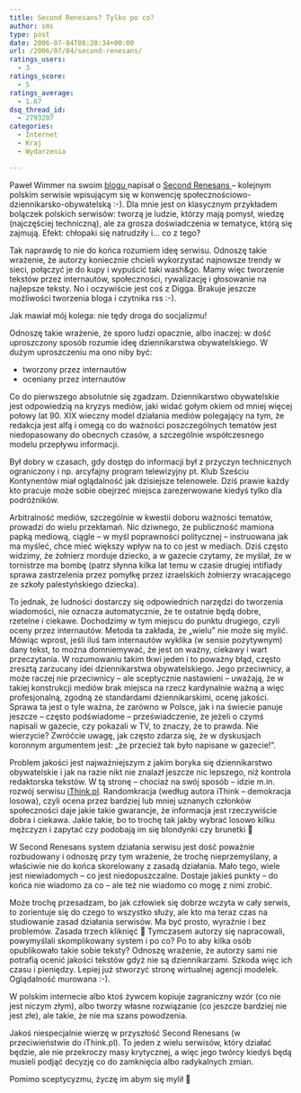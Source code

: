 ```yaml
---
title: Second Renesans? Tylko po co?
author: sms
type: post
date: 2006-07-04T08:28:34+00:00
url: /2006/07/04/second-renesans/
ratings_users:
  - 3
ratings_score:
  - 5
ratings_average:
  - 1.67
dsq_thread_id:
  - 2793207
categories:
  - Internet
  - Kraj
  - Wydarzenia

---
```

Paweł Wimmer na swoim <a target="_blank" href="http://poradnikwebmastera.blox.pl/2006/07/W-SecondRenesans-tez-pisza.html">blogu </a>napisał o <a target="_blank" href="http://www.secondrenesans.com/">Second Renesans </a>&#8211; kolejnym polskim serwisie wpisującym się w konwencję społecznościowo-dziennikarsko-obywatelską :-). Dla mnie jest on klasycznym przykładem bolączek polskich serwisów: tworzą je ludzie, którzy mają pomysł, wiedzę (najczęściej techniczną), ale za grosza doświadczenia w tematyce, którą się zajmują. Efekt: chłopaki się natrudziły i&#8230; co z tego?<!--more-->


  
Tak naprawdę to nie do końca rozumiem ideę serwisu. Odnoszę takie wrażenie, że autorzy koniecznie chcieli wykorzystać najnowsze trendy w sieci, połączyć je do kupy i wypuścić taki wash&go. Mamy więc tworzenie tekstów przez internautów, społeczności, rywalizację i głosowanie na najlepsze teksty. No i oczywiście jest coś z Digga. Brakuje jeszcze możliwości tworzenia bloga i czytnika rss :-).
  
Jak mawiał mój kolega: nie tędy droga do socjalizmu!
  
Odnoszę takie wrażenie, że sporo ludzi opacznie, albo inaczej: w dość uproszczony sposób rozumie ideę dziennikarstwa obywatelskiego. W dużym uproszczeniu ma ono niby być:

  * tworzony przez internautów
  * oceniany przez internautów

Co do pierwszego absolutnie się zgadzam. Dziennikarstwo obywatelskie jest odpowiedzią na kryzys mediów, jaki widać gołym okiem od mniej więcej połowy lat 90. XIX wieczny model działania mediów polegający na tym, że redakcja jest alfą i omegą co do ważności poszczególnych tematów jest niedopasowany do obecnych czasów, a szczególnie współczesnego modelu przepływu informacji.

Był dobry w czasach, gdy dostęp do informacji był z przyczyn technicznych ograniczony i np. arcyfajny program telewizyjny pt. Klub Sześciu Kontynentów miał oglądalność jak dzisiejsze telenowele. Dziś prawie każdy kto pracuje może sobie obejrzeć miejsca zarezerwowane kiedyś tylko dla podróżników.

Arbitralność mediów, szczególnie w kwestii doboru ważności tematów, prowadzi do wielu przekłamań. Nic dziwnego, że publiczność mamiona papką mediową, ciągle &#8211; w myśl poprawności politycznej &#8211; instruowana jak ma myśleć, chce mieć większy wpływ na to co jest w mediach. Dziś często widzimy, że żołnierz morduje dziecko, a w gazecie czytamy, że myślał, że w tornistrze ma bombę (patrz słynna kilka lat temu w czasie drugiej intifiady sprawa zastrzelenia przez pomyłkę przez izraelskich żołnierzy wracającego ze szkoły palestyńskiego dziecka).

To jednak, że ludności dostarczy się odpowiednich narzędzi do tworzenia wiadomości, nie oznacza automatycznie, że te ostatnie będą dobre, rzetelne i ciekawe. Dochodzimy w tym miejscu do punktu drugiego, czyli oceny przez internautów. Metoda ta zakłada, że &#8222;wielu&#8221; nie może się mylić. Mówiąc wprost, jeśli iluś tam internautów wyklika (w sensie pozytywnym) dany tekst, to można domniemywać, że jest on ważny, ciekawy i wart przeczytania. W rozumowaniu takim tkwi jeden i to poważny błąd, często zresztą zarzucany idei dziennikarstwa obywatelskiego. Jego przeciwnicy, a może raczej nie przeciwnicy &#8211; ale sceptycznie nastawieni &#8211; uważają, że w takiej konstrukcji mediów brak miejsca na rzecz kardynalnie ważną a więc profesjonalną, zgodną ze standardami dziennikarskimi, ocenę jakości. Sprawa ta jest o tyle ważna, że zarówno w Polsce, jak i na świecie panuje jeszcze &#8211; często podświadome &#8211; przeświadczenie, że jeżeli o czymś napisali w gazecie, czy pokazali w TV, to znaczy, że to prawda. Nie wierzycie? Zwróćcie uwagę, jak często zdarza się, że w dyskusjach koronnym argumentem jest: &#8222;że przecież tak było napisane w gazecie!&#8221;.

Problem jakości jest najważniejszym z jakim boryka się dziennikarstwo obywatelskie i jak na razie nikt nie znalazł jeszcze nic lepszego, niż kontrola redaktorska tekstów. W tą stronę &#8211; chociaż na swój sposób &#8211; idzie m.in. rozwój serwisu [iThink.pl][1]. Randomkracja (według autora iThink &#8211; demokracja losowa), czyli ocena przez bardziej lub mniej uznanych członków społeczności daje jakie takie gwarancje, że informacja jest rzeczywiście dobra i ciekawa. Jakie takie, bo to trochę tak jakby wybrać losowo kilku mężczyzn i zapytać czy podobają im się blondynki czy brunetki 🙂

W Second Renesans system działania serwisu jest dość poważnie rozbudowany i odnoszę przy tym wrażenie, że trochę nieprzemyślany, a właściwie nie do końca skorelowany z zasadą działania. Mało tego, wiele jest niewiadomych &#8211; co jest niedopuszczalne. Dostaje jakieś punkty &#8211; do końca nie wiadomo za co &#8211; ale też nie wiadomo co mogę z nimi zrobić.

Może trochę przesadzam, bo jak człowiek się dobrze wczyta w cały serwis, to zorientuje się do czego to wszystko służy, ale kto ma teraz czas na studiowanie zasad działania serwisów. Ma być prosto, wyraźnie i bez problemów. Zasada trzech kliknięć 🙂 Tymczasem autorzy się napracowali, powymyślali skomplikowany system i po co? Po to aby kilka osób opublikowało takie sobie teksty? Odnoszę wrażenie, że autorzy sami nie potrafią ocenić jakości tekstów gdyż nie są dziennikarzami. Szkoda więc ich czasu i pieniędzy. Lepiej już stworzyć stronę wirtualnej agencji modelek. Oglądalność murowana :-).

W polskim internecie albo ktoś żywcem kopiuje zagraniczny wzór (co nie jest niczym złym), albo tworzy własne rozwiązanie (co jeszcze bardziej nie jest złe), ale takie, że nie ma szans powodzenia.

Jakoś niespecjalnie wierzę w przyszłość Second Renesans (w przeciwieństwie do iThink.pl). To jeden z wielu serwisów, który działać będzie, ale nie przekroczy masy krytycznej, a więc jego twórcy kiedyś będą musieli podjąć decyzję co do zamknięcia albo radykalnych zmian.
  
Pomimo sceptycyzmu, życzę im abym się mylił 🙂

 [1]: http://www.ithink.pl